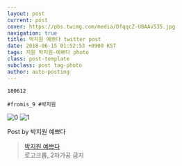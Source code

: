 ```yaml
---
layout: post
current: post
cover: https://pbs.twimg.com/media/DfqqcZ-U8AAv535.jpg
navigation: true
title: 박지원 예쁘다 twitter post
date: 2018-06-15 01:52:53 +0900 KST
tags: 지원 박지원-예쁘다 photo
class: post-template
subclass: post tag-photo
author: auto-posting
---
```


```  
180612  
  
#fromis_9 #박지원  

```

![0](https://pbs.twimg.com/media/DfqqcZ8VQAEY2rF.jpg)
![1](https://pbs.twimg.com/media/DfqqcZ-U8AAv535.jpg)


Post by 박지원 예쁘다

> [박지원 예쁘다](https://twitter.com/jiwon_is_pretty)  
  로고크롭, 2차가공 금지